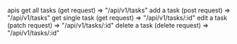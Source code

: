 apis
get all tasks (get request) => "/api/v1/tasks"
add a task (post request) => "/api/v1/tasks"
get single task (get request) => "/api/v1/tasks/:id"
edit a task (patch request) => "/api/v1/tasks/:id"
delete a task (delete request) => "/api/v1/tasks/:id"
